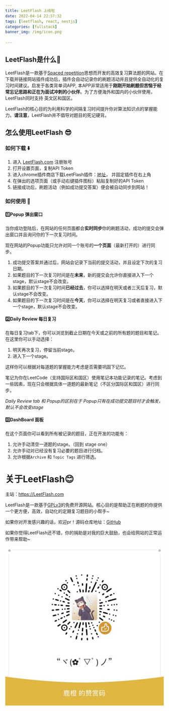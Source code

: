 ```yaml
---
title: LeetFlash 上线啦
date: 2022-04-14 22:57:32
tags: [leetflash, react, nestjs]
categories: [fullstack]
banner_img: /img/icon.png

---
```


## LeetFlash是什么🤔

<!-- more -->

LeetFlash是一款基于[Spaced repetition](https://en.wikipedia.org/wiki/Spaced_repetition)思想而开发的高效复习算法题的网站。在下载并链接网站插件成功后，插件会自动记录你的刷题活动并且提供全自动化的复习时间建议。启发于各类背单词APP, 本APP非常适用于**刚刚开始刷题但苦恼于经常忘记思路和正在为面试冲刺的小伙伴**。为了方便海外和国内的小伙伴使用，LeetFlash同时支持 英文区和国区。

LeetFlash的核心目的为利用科学的间隔复习时间提升你对算法知识点的掌握能力。**请注意**，LeetFlash并不倡导对题目的死记硬背。

## 怎么使用LeetFlash 😎

### 如何下载 ⬇️

1. 进入 [LeetFlash.com](LeetFlash.com) 注册账号
2. 打开设置页面，复制API Token
3. 进入chrome插件商店下载LeetFlash插件：[地址](https://chrome.google.com/webstore/detail/leetflash/gffjifokdnkmfcjihfgnalbabnghedjc)， 并固定插件在右上角
4. 在弹出的选项页面（或手动右键插件图标）粘贴复制好的API Token
5. 链接成功后，刷题活动（例如成功提交答案）便会被自动同步到网站！

### 如何使用 🧐

#### 1️⃣Popup 弹出窗口

当你成功登陆后，在网站的任何页面都会**实时同步**你的刷题活动，成功的提交会弹出窗口并且询问你的下一次复习时间。

现在网站的Popup功能只允许对同一个账号的**一个页面**（最新打开的）进行同步。

1. 成功提交答案并通过后，网站会记录下当前的提交活动，并且设定下次的复习日期。
2. 如果题目的下一次复习时间是在**未来**，新的提交会允许你直接进入下一个stage，默认stage不会改变。
3. 如果题目的下一次复习时间**已经过去**，你可以选择在明天或者三天后复习，默认stage不会改变。
4. 如果题目的下一次复习时间是在**今天**，你可以选择在明天复习或者直接进入下一个stage，默认stage不会改变。



#### 2️⃣Daily Review 每日复习

在每日复习tab下，你可以浏览到截止日期在今天或之前的所有题的题目和笔记。在这里你可以手动选择：

1. 明天再次复习，停留当前stage。
2. 进入下一个stage。

这样你可以根据对每道题的掌握能力考虑是否需要巩固下记忆。

笔记为你在LeetCode（支持国际区和国区）使用笔记本功能记录的笔记。考虑到一些因素，现在只会根据具体一道题的最新笔记（不区分国际区和国区）进行同步。

*Daily Review tab 和 Popup的区别在于 Popup只有在成功提交题目时才会触发，默认不会改变stage*



#### 3️⃣DashBoard 面板 

在这个页面你可以看到所有被记录的题目，正在开发的功能有：

1. 允许手动清空一道题的stage。（回到 stage one）
2. 允许手动对已经没有复习必要的题目进行归档。
3. 允许根据`Archive` 和 `Topic Tags` 进行筛选。

# 关于LeetFlash😊

主站：https://LeetFlash.com

LeetFlash是一款基于[GPLv3](https://www.gnu.org/licenses/quick-guide-gplv3.html)的免费开源网站。核心目的是帮助正在刷题的你提供一个更方便，高效，自动化的定期复习题目的小帮手~

如果你对开发感兴趣的话，欢迎pr！源码仓库地址：[GitHub](https://github.com/q815101630/LeetFlash)

如果你觉得LeetFlash还不错，你的捐助是对我的巨大鼓励，也会给网站的正常运作带来帮助~

<img src="https://raw.githubusercontent.com/q815101630/pic_storage/main/img/202204141458456.png" alt="" style="zoom: 50%;" />